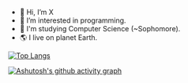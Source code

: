 - 👋 Hi, I’m X
- 👀 I’m interested in programming.
- 📖 I'm studying Computer Science (~Sophomore).
- 🌎 I live on planet Earth.

[![Top Langs](https://github-readme-stats.vercel.app/api/top-langs/?username=xssxx&layout=compact)](https://github.com/anuraghazra/github-readme-stats)
<!-- ![](http://github-profile-summary-cards.vercel.app/api/cards/most-commit-language?username=xssxx&theme=nord_dark&exclude=HTML)
![](http://github-profile-summary-cards.vercel.app/api/cards/repos-per-language?username=xssxx&theme=nord_dark&exclude=) -->

[![Ashutosh's github activity graph](https://github-readme-activity-graph.vercel.app/graph?username=xssxx&theme=dracula)](https://github.com/ashutosh00710/github-readme-activity-graph)

<!---
koonx6520/koonx6520 is a ✨ special ✨ repository because its `README.md` (this file) appears on your GitHub profile.
You can click the Preview link to take a look at your changes.
--->


